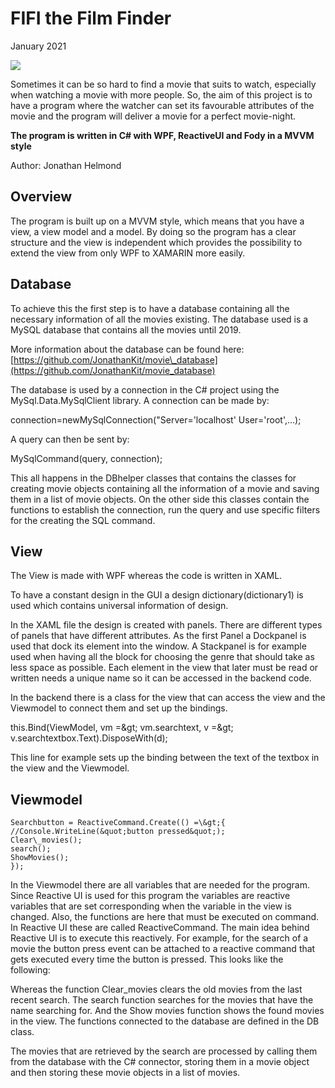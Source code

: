 # FIFI the Film Finder

January 2021

![](RackMultipart20210109-4-15ytdkh_html_41c422f6a5c7e025.gif)

Sometimes it can be so hard to find a movie that suits to watch, especially when watching a movie with more people. So, the aim of this project is to have a program where the watcher can set its favourable attributes of the movie and the program will deliver a movie for a perfect movie-night.

**The program is written in C# with WPF, ReactiveUI and Fody in a MVVM style**

Author: Jonathan Helmond

## Overview

The program is built up on a MVVM style, which means that you have a view, a view model and a model. By doing so the program has a clear structure and the view is independent which provides the possibility to extend the view from only WPF to XAMARIN more easily.

## Database

To achieve this the first step is to have a database containing all the necessary information of all the movies existing. The database used is a MySQL database that contains all the movies until 2019.

More information about the database can be found here: [https://github.com/JonathanKit/movie\_database](https://github.com/JonathanKit/movie_database)

The database is used by a connection in the C# project using the MySql.Data.MySqlClient library. A connection can be made by:

connection=newMySqlConnection(&quot;Server=&#39;localhost&#39; User=&#39;root&#39;,…);

A query can then be sent by:

MySqlCommand(query, connection);

This all happens in the DBhelper classes that contains the classes for creating movie objects containing all the information of a movie and saving them in a list of movie objects. On the other side this classes contain the functions to establish the connection, run the query and use specific filters for the creating the SQL command.

## View

The View is made with WPF whereas the code is written in XAML.

To have a constant design in the GUI a design dictionary(dictionary1) is used which contains universal information of design. 



In the XAML file the design is created with panels. There are different types of panels that have different attributes. As the first Panel a Dockpanel is used that dock its element into the window. A Stackpanel is for example used when having all the block for choosing the genre that should take as less space as possible. Each element in the view that later must be read or written needs a unique name so it can be accessed in the backend code.

In the backend there is a class for the view that can access the view and the Viewmodel to connect them and set up the bindings.

this.Bind(ViewModel, vm =\&gt; vm.searchtext, v =\&gt; v.searchtextbox.Text).DisposeWith(d);

This line for example sets up the binding between the text of the textbox in the view and the Viewmodel.

## Viewmodel

    Searchbutton = ReactiveCommand.Create(() =\&gt;{
    //Console.WriteLine(&quot;button pressed&quot;);
    Clear\_movies();
    search();
    ShowMovies();
    });

In the Viewmodel there are all variables that are needed for the program. Since Reactive UI is used for this program the variables are reactive variables that are set corresponding when the variable in the view is changed. Also, the functions are here that must be executed on command. In Reactive UI these are called ReactiveCommand. The main idea behind Reactive UI is to execute this reactively. For example, for the search of a movie the button press event can be attached to a reactive command that gets executed every time the button is pressed. This looks like the following:

Whereas the function Clear\_movies clears the old movies from the last recent search. The search function searches for the movies that have the name searching for. And the Show movies function shows the found movies in the view. The functions connected to the database are defined in the DB class.

The movies that are retrieved by the search are processed by calling them from the database with the C# connector, storing them in a movie object and then storing these movie objects in a list of movies.
